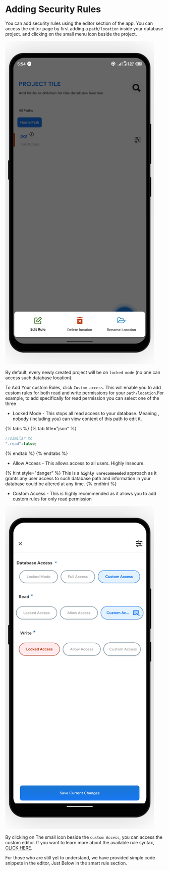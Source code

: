 # Adding Security Rules

You can add security rules using the editor section of the app. You can access the editor page  by first adding a `path/location`  inside your database project. and clicking on the small menu icon beside the project.

![](../.gitbook/assets/tia5046023913993424517.png)



By default, every newly created project will be on `locked mode` \(no one can access such database location\).

To Add Your custom Rules, click `Custom access`. This will enable you to add custom rules for both read and write permissions for your `path/location`.For example, to add specifically for read permission you can select one of the three

* Locked Mode - This stops all read access to your database. Meaning , nobody \(including  you\) can view content of this path to edit it.

{% tabs %}
{% tab title="json" %}
```javascript
//similar to
".read":false;
```
{% endtab %}
{% endtabs %}

* Allow Access - This allows access to all users. Highly Insecure.

{% hint style="danger" %}
This is a  **`highly unrecommended`** approach as it grants any user access to such database path and information in your database could be altered at any time.
{% endhint %}

* Custom Access - This is highly recommended as it allows you to add custom rules for only read permission

![](../.gitbook/assets/tia1286575411459352856.png)

By clicking on The small icon beside the `custom Access`, you can access the custom editor. If you want to learn more about the available rule syntax, [CLICK HERE](../editor-syntax/intro.md).

For those who are still yet to understand, we have provided simple code snippets in the editor, Just Below in the smart rule section.

